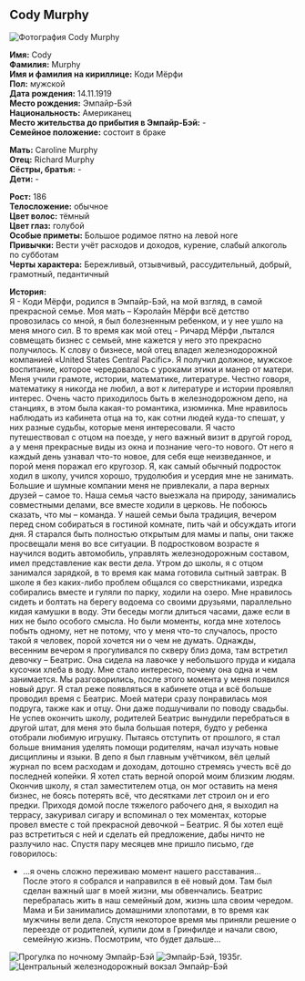 ## Cody Murphy

![Фотография Cody Murphy](https://user-images.githubusercontent.com/24465747/40254284-7f8b31de-5aeb-11e8-9f8d-30d9a385507a.jpg)

**Имя:** Cody  
**Фамилия:** Murphy  
**Имя и фамилия на кириллице:** Коди Мёрфи  
**Пол:** мужской  
**Дата рождения:** 14.11.1919  
**Место рождения:** Эмпайр-Бэй  
**Национальность:** Американец  
**Место жительства до прибытия в Эмпайр-Бэй:** -  
**Семейное положение:** состоит в браке

**Мать:** Caroline Murphy  
**Отец:** Richard Murphy  
**Сёстры, братья:** -  
**Дети:** -

**Рост:** 186  
**Телосложение:** обычное  
**Цвет волос:** тёмный  
**Цвет глаз:** голубой  
**Особые приметы:** Большое родимое пятно на левой ноге  
**Привычки:** Вести учёт расходов и доходов,  курение, слабый алкоголь по субботам  
**Черты характера:** Бережливый, отзывчивый, рассудительный, добрый, грамотный, педантичный

**История:**  
Я - Коди Мёрфи, родился в Эмпайр-Бэй, на мой взгляд, в самой прекрасной семье. Моя мать – Кэролайн Мёрфи всё детство провозилась со мной, я был болезненным ребенком, и у нее ушло на меня много сил. В то время как мой отец - Ричард Мёрфи ,пытался совмещать бизнес с семьей, мне кажется у него это прекрасно получилось. К слову о бизнесе, мой отец владел железнодорожной компанией «United States Central Pacific». Я получил должное, мужское воспитание, которое чередовалось с уроками этики и манер от матери. Меня учили грамоте, истории, математике, литературе. Честно говоря, математику я никогда не любил, а вот к литературе и истории проявлял интерес. Очень часто приходилось быть в железнодорожном депо, на станциях, в этом была какая-то романтика, изюминка. Мне нравилось наблюдать из кабинета отца на то, как сотни людей куда-то спешат, у них разные судьбы, которые меня интересовали. Я часто путешествовал с отцом на поезде, у него важный визит в другой город, а у меня прекрасные виды из окна и познание чего-то нового. От него я каждый день узнавал что-то новое, для себя еще неизведанное, и порой меня поражал его кругозор. Я, как самый обычный подросток ходил в школу, учился хорошо, трудолюбия и усердия мне не занимать. Большие и шумные компании меня не привлекали, а пара верных друзей – самое то. Наша семья часто выезжала на природу, занимались совместными делами, все вместе ходили в церковь. Не побоюсь сказать, что мы – команда. У нашей семьи была традиция, вечером перед сном собираться в гостиной комнате, пить чай и обсуждать итоги дня. Я старался быть полностью открытым для мамы и папы, они также просвещали меня во все ситуации. В подростковом возрасте я научился водить автомобиль, управлять железнодорожным составом, имел представление как вести дела. Утром до школы, я с отцом занимался зарядкой, в то время как мама готовила сытный завтрак. В школе я без каких-либо проблем общался со сверстниками, изредка собирались вместе и гуляли по парку, ходили на озеро. Мне нравилось сидеть и болтать на берегу водоема со своими друзьями, параллельно кидая камушки в воду. Эти беседы могли длиться часами, даже если в них не было особого смысла. Но были моменты, когда мне хотелось побыть одному, нет не потому, что у меня что-то случалось, просто такой я человек, порой хочется ни о чем не думать. Однажды, весенним вечером я прогуливался по скверу близ дома, там встретил девочку – Беатрис. Она сидела на лавочке у небольшого пруда и кидала кусочки хлеба в воду. Мне стало интересно, почему она одна и чем занимается. Мы разговорились, после этого момента у меня появился новый друг. Я стал реже появляться в кабинете отца и всё больше проводил время с Беатрис. Моей матери сразу понравилась моя подруга, также как и отцу. Они даже подшучивали по поводу свадьбы. Не успев окончить школу, родителей Беатрис вынудили перебраться в другой штат, для меня это была большая потеря, будто у ребенка отобрали любимую игрушку. Пытаясь отступить от прошлого, я стал больше внимания уделять помощи родителям, начал изучать новые дисциплины и языки. В депо я был главным учётчиком, вёл целый журнал по всем расходам и доходам, дотошно стремясь учесть всё до последней копейки. Я хотел стать верной опорой моим близким людям. Окончив школу, я стал заместителем отца, он мог оставить на меня бизнес, не боясь потерять всё, что десятками лет строил он и его предки. Приходя домой после тяжелого рабочего дня, я выходил на террасу, закуривал сигару и вспоминал о тех моментах, которые провел вместе с той прекрасной девочкой – Беатрис. Я бы хотел ещё раз встретиться с ней и сделать ей предложение, дабы ничто не разлучило нас. Спустя пару месяцев мне пришло письмо, где говорилось:  
- …я очень сложно переживаю момент нашего расставания…  
После этого я собрался и направился в её новый дом. Там был сделан важный шаг в моей жизни, мы обвенчались. Беатрис перебралась жить в наш семейный дом, жизнь шла своим чередом. Мама и Би занимались домашними хлопотами, в то время как мужчины вели дела. Спустя некоторое время мы приняли решение о переезде от родителей, купили дом в Гринфилде и начали свою, семейную жизнь. Посмотрим, что будет дальше…

![Прогулка по ночному Эмпайр-Бэй](https://user-images.githubusercontent.com/24465747/40254286-7fae5f1a-5aeb-11e8-8a18-64afec53bf4c.jpg)
![Эмпайр-Бэй, 1935г.](https://user-images.githubusercontent.com/24465747/40254287-7fdb5dc6-5aeb-11e8-96be-8927e79b1038.jpg)
![Центральный железнодорожный вокзал Эмпайр-Бэй](https://user-images.githubusercontent.com/24465747/40254288-8014e276-5aeb-11e8-9014-722693a71610.jpg)
